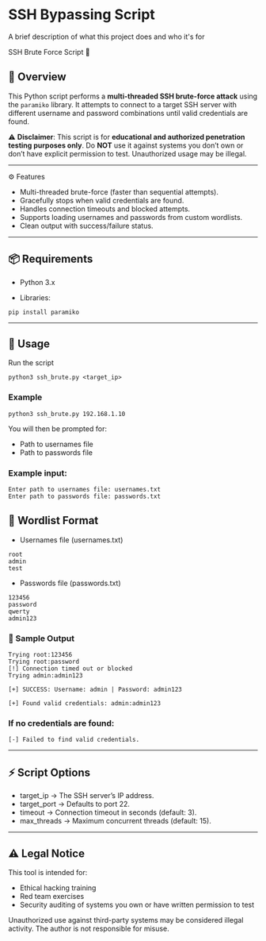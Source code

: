 
# SSH Bypassing Script

A brief description of what this project does and who it's for

SSH Brute Force Script 🔐
## 📌 Overview

This Python script performs a **multi-threaded SSH brute-force attack** using the `paramiko` library. It attempts to connect to a target SSH server with different username and password combinations until valid credentials are found.

⚠️ **Disclaimer**: This script is for **educational and authorized penetration testing purposes only**. Do **NOT** use it against systems you don’t own or don’t have explicit permission to test. Unauthorized usage may be illegal.

---
⚙️ Features

- Multi-threaded brute-force (faster than sequential attempts).
- Gracefully stops when valid credentials are found.
- Handles connection timeouts and blocked attempts.
- Supports loading usernames and passwords from custom wordlists.
- Clean output with success/failure status.

---

## 📦 Requirements

- Python 3.x

- Libraries:

``` pip install paramiko ```

---


## 🚀 Usage

Run the script

` python3 ssh_brute.py <target_ip> `


### Example

` python3 ssh_brute.py 192.168.1.10 `


You will then be prompted for:

- Path to usernames file
- Path to passwords file

### Example input:

```
Enter path to usernames file: usernames.txt
Enter path to passwords file: passwords.txt
```

## 📂 Wordlist Format

- Usernames file (usernames.txt)

```
root
admin
test
```


- Passwords file (passwords.txt)

```
123456
password
qwerty
admin123
```

### 📝 Sample Output
```
Trying root:123456
Trying root:password
[!] Connection timed out or blocked
Trying admin:admin123

[+] SUCCESS: Username: admin | Password: admin123

[+] Found valid credentials: admin:admin123
```

### If no credentials are found:
```
[-] Failed to find valid credentials.
```
--- 

## ⚡ Script Options

- target_ip → The SSH server’s IP address.
- target_port → Defaults to port 22.
- timeout → Connection timeout in seconds (default: 3).
- max_threads → Maximum concurrent threads (default: 15).

---

## ⚠️ Legal Notice

This tool is intended for:

- Ethical hacking training
- Red team exercises
- Security auditing of systems you own or have written permission to test

Unauthorized use against third-party systems may be considered illegal activity. The author is not responsible for misuse.
